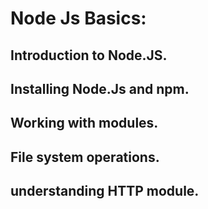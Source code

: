 # Node Js Basics:

## Introduction to Node.JS.

## Installing Node.Js and npm.

## Working with modules.

## File system operations.

## understanding HTTP module.
